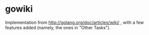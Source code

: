 gowiki
======

Implementation from http://golang.org/doc/articles/wiki/ , with a few
features added (namely, the ones in "Other Tasks").

